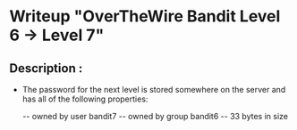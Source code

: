 # Writeup "OverTheWire Bandit Level 6 → Level 7"

## Description : 
- The password for the next level is stored somewhere on the server and has all of the following properties:

  -- owned by user bandit7
  -- owned by group bandit6
  -- 33 bytes in size
